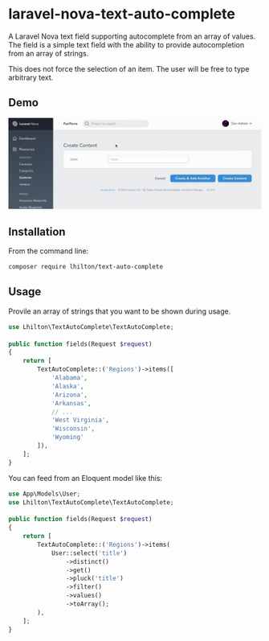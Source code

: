 # laravel-nova-text-auto-complete
A Laravel Nova text field supporting autocomplete from an array of values. The field is a simple text field with the ability to provide autocompletion from an array of strings.

This does not force the selection of an item. The user will be free to type arbitrary text.

## Demo

![Text Auto Complete](demo/demo.gif)

## Installation

From the command line:

```bash
composer require lhilton/text-auto-complete
```

## Usage

Provile an array of strings that you want to be shown during usage.

```php
use Lhilton\TextAutoComplete\TextAutoComplete;

public function fields(Request $request)
{
    return [
        TextAutoComplete::('Regions')->items([
            'Alabama',
            'Alaska',
            'Arizona',
            'Arkansas',
            // ...
            'West Virginia',
            'Wisconsin',
            'Wyoming'
        ]),
    ];
}
```

You can feed from an Eloquent model like this:

```php
use App\Models\User;
use Lhilton\TextAutoComplete\TextAutoComplete;

public function fields(Request $request)
{
    return [
        TextAutoComplete::('Regions')->items(
            User::select('title')
                ->distinct()
                ->get()
                ->pluck('title')
                ->filter()
                ->values()
                ->toArray();
        ),
    ];
}
```